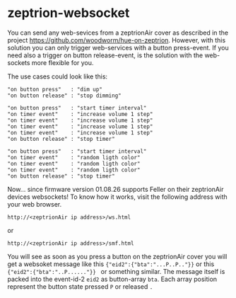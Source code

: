 # zeptrion-websocket

You can send any web-sevices from a zeptrionAir cover as described in the project https://github.com/woodworm/hue-on-zeptrion.
However, with this solution you can only trigger web-services with a button press-event.
If you need also a trigger on button release-event, is the solution with the web-sockets more flexible for you.

The use cases could look like this:
```
"on button press"   : "dim up"
"on button release" : "stop dimming"
```
```
"on button press"   : "start timer interval"
"on timer event"    : "increase volume 1 step"
"on timer event"    : "increase volume 1 step"
"on timer event"    : "increase volume 1 step"
"on timer event"    : "increase volume 1 step"
"on button release" : "stop timer"
```
```
"on button press"   : "start timer interval"
"on timer event"    : "random ligth color"
"on timer event"    : "random ligth color"
"on timer event"    : "random ligth color"
"on button release" : "stop timer"
```

Now... since firmware version 01.08.26 supports Feller on their zeptrionAir devices websockets! To know how it works, visit the following address with your web browser.

```
http://<zeptrionAir ip address>/ws.html
```
 or
```
http://<zeptrionAir ip address>/smf.html
```

You will see as soon as you press a button on the zeptrionAir cover you will get
a websoket message like this ```{"eid2":{"bta":"...P..P.."}}``` or this  ```{"eid2":{"bta":"..P......"}} ``` or something similar. The message itself is packed into the event-id-2 ```eid2``` as button-array ```bta```. Each array position represent the button state pressed ```P``` or released ```.```
